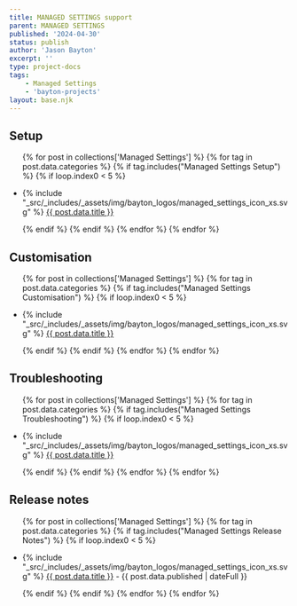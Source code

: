 ```yaml
---
title: MANAGED SETTINGS support
parent: MANAGED SETTINGS
published: '2024-04-30'
status: publish
author: 'Jason Bayton'
excerpt: ''
type: project-docs
tags: 
    - Managed Settings
    - 'bayton-projects'
layout: base.njk
---
```


<div class="grid grid-column-2 grid-column-mobile-1 grid-gap-h-20 grid-gap-mobile-h-0">
<div class="grid-left">

## Setup

<div class="support-list">
  <ul>

  {% for post in collections['Managed Settings'] %}
  {% for tag in post.data.categories %}
  {% if tag.includes("Managed Settings Setup") %}
  {% if loop.index0 < 5 %}

  <li>{% include "_src/_includes/_assets/img/bayton_logos/managed_settings_icon_xs.svg" %} <a href="{{ post.url | url }}">{{ post.data.title }}</a></li>

  {% endif %}
  {% endif %}
  {% endfor %}
  {% endfor %}

  </ul>
</div>

## Customisation

<div class="support-list">
  <ul>

  {% for post in collections['Managed Settings'] %}
  {% for tag in post.data.categories %}
  {% if tag.includes("Managed Settings Customisation") %}
  {% if loop.index0 < 5 %}

  <li>{% include "_src/_includes/_assets/img/bayton_logos/managed_settings_icon_xs.svg" %} <a href="{{ post.url | url }}">{{ post.data.title }}</a></li>

  {% endif %}
  {% endif %}
  {% endfor %}
  {% endfor %}

  </ul>
</div>

## Troubleshooting

<div class="support-list">
  <ul>

  {% for post in collections['Managed Settings'] %}
  {% for tag in post.data.categories %}
  {% if tag.includes("Managed Settings Troubleshooting") %}
  {% if loop.index0 < 5 %}

  <li>{% include "_src/_includes/_assets/img/bayton_logos/managed_settings_icon_xs.svg" %} <a href="{{ post.url | url }}">{{ post.data.title }}</a></li>

  {% endif %}
  {% endif %}
  {% endfor %}
  {% endfor %}

  </ul>
</div>

</div>
<div class="grid-right">

## Release notes

<div class="support-list">
  <ul>

  {% for post in collections['Managed Settings'] %}
  {% for tag in post.data.categories %}
  {% if tag.includes("Managed Settings Release Notes") %}
  {% if loop.index0 < 5 %}

  <li>{% include "_src/_includes/_assets/img/bayton_logos/managed_settings_icon_xs.svg" %} <a href="{{ post.url | url }}">{{ post.data.title }}</a> - {{ post.data.published | dateFull }}</li>

  {% endif %}
  {% endif %}
  {% endfor %}
  {% endfor %}

  </ul>
</div>

</div>
</div>